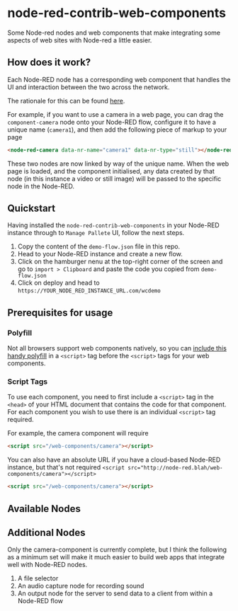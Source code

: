 # node-red-contrib-web-components
Some Node-red nodes and web components that make integrating some aspects of web sites with Node-red a little easier.

## How does it work?

Each Node-RED node has a corresponding web component that handles the UI and interaction between the two across the network.

The rationale for this can be found [here](https://gist.github.com/seanmtracey/fbecae40da3428ad5aa5a44af2a4a0b7).

For example, if you want to use a camera in a web page, you can drag the `component-camera` node onto your Node-RED flow, configure it to have a unique name (`camera1`), and then add the following piece of markup to your page 

```HTML
<node-red-camera data-nr-name="camera1" data-nr-type="still"></node-red-camera>
```

These two nodes are now linked by way of the unique name. When the web page is loaded, and the component initialised, any data created by that node (in this instance a video or still image) will be passed to the specific node in the Node-RED.

## Quickstart

Having installed the `node-red-contrib-web-components` in your Node-RED instance through to `Manage Pallete` UI, follow the next steps.

1. Copy the content of the `demo-flow.json` file in this repo.
2. Head to your Node-RED instance and create a new flow.
3. Click on the hamburger nenu at the top-right corner of the screen and go to `import > Clipboard` and paste the code you copied from `demo-flow.json`
4. Click on deploy and head to `https://YOUR_NODE_RED_INSTANCE_URL.com/wcdemo`

## Prerequisites for usage

### Polyfill

Not all browsers support web components natively, so you can [include this handy polyfill](https://raw.githubusercontent.com/webcomponents/webcomponentsjs/f38824a19833564d96a5654629faefebb8322ea1/bundles/webcomponents-sd-ce.js) in a `<script>` tag before the `<script>` tags for your web components.


### Script Tags

To use each component, you need to first include a `<script>` tag in the `<head>` of your HTML document that contains the code for that component. For each component you wish to use there is an individual `<script>` tag required.

For example, the camera component will require

```HTML
<script src="/web-components/camera"></script>
```
You can also have an absolute URL if you have a cloud-based Node-RED instance, but that's not required `<script src="http://node-red.blah/web-components/camera"></script>`

```HTML
<script src="/web-components/camera"></script>
```

## Available Nodes

## Additional Nodes

Only the camera-component is currently complete, but I think the following as a minimum set will make it much easier to build web apps that integrate well with Node-RED nodes.

1. A file selector
2. An audio capture node for recording sound
3. An output node for the server to send data to a client from within a Node-RED flow